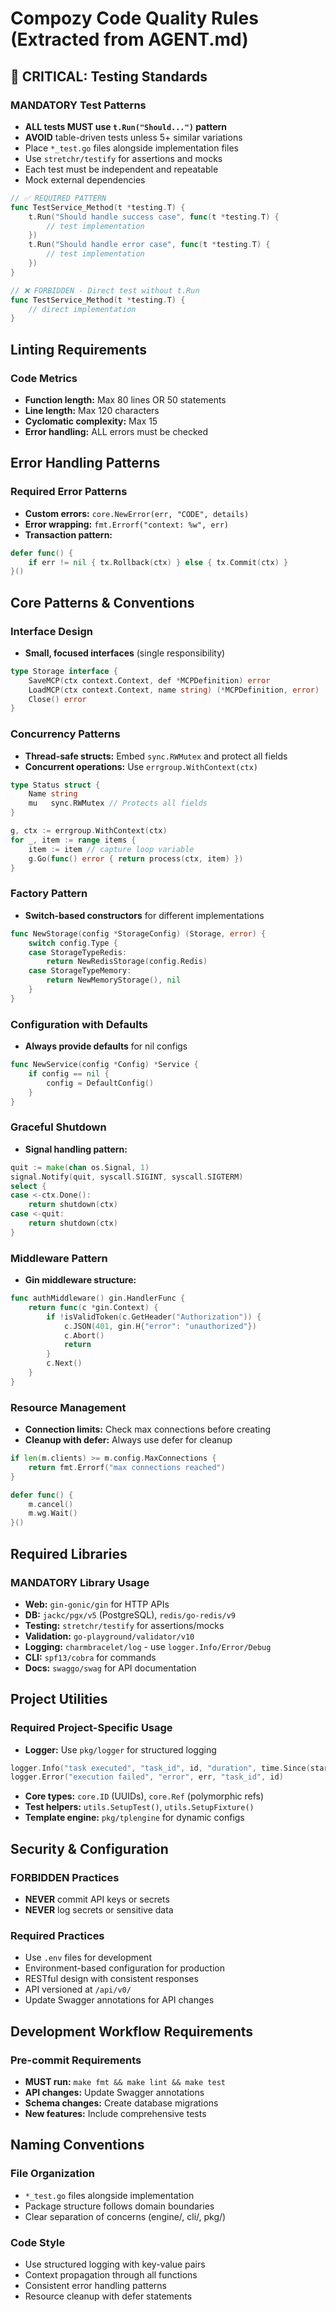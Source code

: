 # Compozy Code Quality Rules (Extracted from AGENT.md)

## 🚨 CRITICAL: Testing Standards

### MANDATORY Test Patterns

- **ALL tests MUST use `t.Run("Should...")` pattern**
- **AVOID** table-driven tests unless 5+ similar variations
- Place `*_test.go` files alongside implementation files
- Use `stretchr/testify` for assertions and mocks
- Each test must be independent and repeatable
- Mock external dependencies

```go
// ✅ REQUIRED PATTERN
func TestService_Method(t *testing.T) {
    t.Run("Should handle success case", func(t *testing.T) {
        // test implementation
    })
    t.Run("Should handle error case", func(t *testing.T) {
        // test implementation
    })
}

// ❌ FORBIDDEN - Direct test without t.Run
func TestService_Method(t *testing.T) {
    // direct implementation
}
```

## Linting Requirements

### Code Metrics

- **Function length:** Max 80 lines OR 50 statements
- **Line length:** Max 120 characters
- **Cyclomatic complexity:** Max 15
- **Error handling:** ALL errors must be checked

## Error Handling Patterns

### Required Error Patterns

- **Custom errors:** `core.NewError(err, "CODE", details)`
- **Error wrapping:** `fmt.Errorf("context: %w", err)`
- **Transaction pattern:**

```go
defer func() {
    if err != nil { tx.Rollback(ctx) } else { tx.Commit(ctx) }
}()
```

## Core Patterns & Conventions

### Interface Design

- **Small, focused interfaces** (single responsibility)

```go
type Storage interface {
    SaveMCP(ctx context.Context, def *MCPDefinition) error
    LoadMCP(ctx context.Context, name string) (*MCPDefinition, error)
    Close() error
}
```

### Concurrency Patterns

- **Thread-safe structs:** Embed `sync.RWMutex` and protect all fields
- **Concurrent operations:** Use `errgroup.WithContext(ctx)`

```go
type Status struct {
    Name string
    mu   sync.RWMutex // Protects all fields
}

g, ctx := errgroup.WithContext(ctx)
for _, item := range items {
    item := item // capture loop variable
    g.Go(func() error { return process(ctx, item) })
}
```

### Factory Pattern

- **Switch-based constructors** for different implementations

```go
func NewStorage(config *StorageConfig) (Storage, error) {
    switch config.Type {
    case StorageTypeRedis:
        return NewRedisStorage(config.Redis)
    case StorageTypeMemory:
        return NewMemoryStorage(), nil
    }
}
```

### Configuration with Defaults

- **Always provide defaults** for nil configs

```go
func NewService(config *Config) *Service {
    if config == nil {
        config = DefaultConfig()
    }
}
```

### Graceful Shutdown

- **Signal handling pattern:**

```go
quit := make(chan os.Signal, 1)
signal.Notify(quit, syscall.SIGINT, syscall.SIGTERM)
select {
case <-ctx.Done():
    return shutdown(ctx)
case <-quit:
    return shutdown(ctx)
}
```

### Middleware Pattern

- **Gin middleware structure:**

```go
func authMiddleware() gin.HandlerFunc {
    return func(c *gin.Context) {
        if !isValidToken(c.GetHeader("Authorization")) {
            c.JSON(401, gin.H{"error": "unauthorized"})
            c.Abort()
            return
        }
        c.Next()
    }
}
```

### Resource Management

- **Connection limits:** Check max connections before creating
- **Cleanup with defer:** Always use defer for cleanup

```go
if len(m.clients) >= m.config.MaxConnections {
    return fmt.Errorf("max connections reached")
}

defer func() {
    m.cancel()
    m.wg.Wait()
}()
```

## Required Libraries

### MANDATORY Library Usage

- **Web:** `gin-gonic/gin` for HTTP APIs
- **DB:** `jackc/pgx/v5` (PostgreSQL), `redis/go-redis/v9`
- **Testing:** `stretchr/testify` for assertions/mocks
- **Validation:** `go-playground/validator/v10`
- **Logging:** `charmbracelet/log` - use `logger.Info/Error/Debug`
- **CLI:** `spf13/cobra` for commands
- **Docs:** `swaggo/swag` for API documentation

## Project Utilities

### Required Project-Specific Usage

- **Logger:** Use `pkg/logger` for structured logging

```go
logger.Info("task executed", "task_id", id, "duration", time.Since(start))
logger.Error("execution failed", "error", err, "task_id", id)
```

- **Core types:** `core.ID` (UUIDs), `core.Ref` (polymorphic refs)
- **Test helpers:** `utils.SetupTest()`, `utils.SetupFixture()`
- **Template engine:** `pkg/tplengine` for dynamic configs

## Security & Configuration

### FORBIDDEN Practices

- **NEVER** commit API keys or secrets
- **NEVER** log secrets or sensitive data

### Required Practices

- Use `.env` files for development
- Environment-based configuration for production
- RESTful design with consistent responses
- API versioned at `/api/v0/`
- Update Swagger annotations for API changes

## Development Workflow Requirements

### Pre-commit Requirements

- **MUST run:** `make fmt && make lint && make test`
- **API changes:** Update Swagger annotations
- **Schema changes:** Create database migrations
- **New features:** Include comprehensive tests

## Naming Conventions

### File Organization

- `*_test.go` files alongside implementation
- Package structure follows domain boundaries
- Clear separation of concerns (engine/, cli/, pkg/)

### Code Style

- Use structured logging with key-value pairs
- Context propagation through all functions
- Consistent error handling patterns
- Resource cleanup with defer statements
